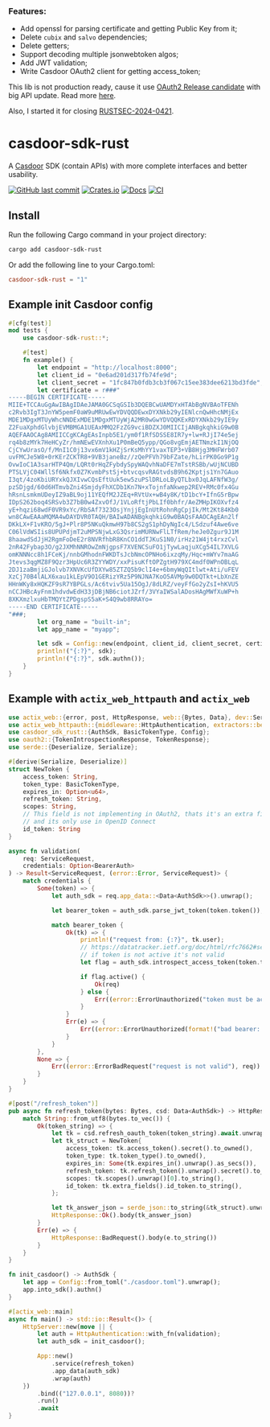 ### Features:
* Add openssl for parsing certificate and getting Public Key from it;
* Delete `cubix` and `salvo` dependencies;
* Delete getters;
* Support decoding multiple jsonwebtoken algos;
* Add JWT validation;
* Write Casdoor OAuth2 client for getting access_token;

This lib is not production ready, cause it use [OAuth2 Release candidate](https://github.com/ramosbugs/oauth2-rs/tree/5.0.0-rc.1) with big API update.
Read more [here](https://github.com/ramosbugs/oauth2-rs/blob/main/UPGRADE.md).

Also, I started it for closing [RUSTSEC-2024-0421](https://rustsec.org/advisories/RUSTSEC-2024-0421.html).

# casdoor-sdk-rust

A [Casdoor](https://github.com/casdoor/casdoor) SDK (contain APIs) with more complete interfaces and better usability.

[![GitHub last commit](https://img.shields.io/github/last-commit/DMoscicki/casdoor-sdk-rust)](https://github.com/DMoscicki/casdoor-sdk-rust/commits/main)
[![Crates.io](https://img.shields.io/crates/v/casdoor-sdk-rust.svg)](https://crates.io/crates/casdoor-sdk-rust)
[![Docs](https://docs.rs/casdoor-sdk-rust/badge.svg)](https://docs.rs/casdoor-sdk-rust)
[![CI](https://github.com/DMoscicki/casdoor-sdk-rust/actions/workflows/security_audit.yml/badge.svg)](https://github.com/DMoscicki/casdoor-sdk-rust/actions/workflows/security_audit.yml)

## Install

Run the following Cargo command in your project directory:

```sh
cargo add casdoor-sdk-rust
```

Or add the following line to your Cargo.toml:

```toml
casdoor-sdk-rust = "1"
```

## Example init Casdoor config

```rust
#[cfg(test)]
mod tests {
    use casdoor-sdk-rust::*;

    #[test]
    fn example() {
        let endpoint = "http://localhost:8000";
        let client_id = "0e6ad201d317fb74fe9d";
        let client_secret = "1fc847b0fdb3cb3f067c15ee383dee6213bd3fde";
        let certificate = r###"
-----BEGIN CERTIFICATE-----
MIIE+TCCAuGgAwIBAgIDAeJAMA0GCSqGSIb3DQEBCwUAMDYxHTAbBgNVBAoTFENh
c2Rvb3IgT3JnYW5pemF0aW9uMRUwEwYDVQQDEwxDYXNkb29yIENlcnQwHhcNMjEx
MDE1MDgxMTUyWhcNNDExMDE1MDgxMTUyWjA2MR0wGwYDVQQKExRDYXNkb29yIE9y
Z2FuaXphdGlvbjEVMBMGA1UEAxMMQ2FzZG9vciBDZXJ0MIICIjANBgkqhkiG9w0B
AQEFAAOCAg8AMIICCgKCAgEAsInpb5E1/ym0f1RfSDSSE8IR7y+lw+RJjI74e5ej
rq4b8zMYk7HeHCyZr/hmNEwEVXnhXu1P0mBeQ5ypp/QGo8vgEmjAETNmzkI1NjOQ
CjCYwUrasO/f/MnI1C0j13vx6mV1kHZjSrKsMhYY1vaxTEP3+VB8Hjg3MHFWrb07
uvFMCJe5W8+0rKErZCKTR8+9VB3janeBz//zQePFVh79bFZate/hLirPK0Go9P1g
OvwIoC1A3sarHTP4Qm/LQRt0rHqZFybdySpyWAQvhNaDFE7mTstRSBb/wUjNCUBD
PTSLVjC04WllSf6Nkfx0Z7KvmbPstSj+btvcqsvRAGtvdsB9h62Kptjs1Yn7GAuo
I3qt/4zoKbiURYxkQJXIvwCQsEftUuk5ew5zuPSlDRLoLByQTLbx0JqLAFNfW3g/
pzSDjgd/60d6HTmvbZni4SmjdyFhXCDb1Kn7N+xTojnfaNkwep2REV+RMc0fx4Gu
hRsnLsmkmUDeyIZ9aBL9oj11YEQfM2JZEq+RVtUx+wB4y8K/tD1bcY+IfnG5rBpw
IDpS262boq4SRSvb3Z7bB0w4ZxvOfJ/1VLoRftjPbLIf0bhfr/AeZMHpIKOXvfz4
yE+hqzi68wdF0VR9xYc/RbSAf7323OsjYnjjEgInUtRohnRgCpjIk/Mt2Kt84Kb0
wn8CAwEAAaMQMA4wDAYDVR0TAQH/BAIwADANBgkqhkiG9w0BAQsFAAOCAgEAn2lf
DKkLX+F1vKRO/5gJ+Plr8P5NKuQkmwH97b8CS2gS1phDyNgIc4/LSdzuf4Awe6ve
C06lVdWSIis8UPUPdjmT2uMPSNjwLxG3QsrimMURNwFlLTfRem/heJe0Zgur9J1M
8haawdSdJjH2RgmFoDeE2r8NVRfhbR8KnCO1ddTJKuS1N0/irHz21W4jt4rxzCvl
2nR42Fybap3O/g2JXMhNNROwZmNjgpsF7XVENCSuFO1jTywLaqjuXCg54IL7XVLG
omKNNNcc8h1FCeKj/nnbGMhodnFWKDTsJcbNmcOPNHo6ixzqMy/Hqc+mWYv7maAG
Jtevs3qgMZ8F9Qzr3HpUc6R3ZYYWDY/xxPisuKftOPZgtH979XC4mdf0WPnOBLqL
2DJ1zaBmjiGJolvb7XNVKcUfDXYw85ZTZQ5b9clI4e+6bmyWqQItlwt+Ati/uFEV
XzCj70B4lALX6xau1kLEpV9O1GERizYRz5P9NJNA7KoO5AVMp9w0DQTkt+LbXnZE
HHnWKy8xHQKZF9sR7YBPGLs/Ac6tviv5Ua15OgJ/8dLRZ/veyFfGo2yZsI+hKVU5
nCCJHBcAyFnm1hdvdwEdH33jDBjNB6ciotJZrf/3VYaIWSalADosHAgMWfXuWP+h
8XKXmzlxuHbTMQYtZPDgspS5aK+S4Q9wb8RRAYo=
-----END CERTIFICATE-----
"###;
        let org_name = "built-in";
        let app_name = "myapp";

        let sdk = Config::new(endpoint, client_id, client_secret, certificate, org_name, Some(app_name.to_owned())).into_sdk();
        println!("{:?}", sdk);
        println!("{:?}", sdk.authn());
    }
}
```

## Example with `actix_web_httpauth` and `actix_web`

```rust
use actix_web::{error, post, HttpResponse, web::{Bytes, Data}, dev::ServiceRequest, HttpServer, App};
use actix_web_httpauth::{middleware::HttpAuthentication, extractors::bearer::BearerAuth};
use casdoor_sdk_rust::{AuthSdk, BasicTokenType, Config};
use oauth2::{TokenIntrospectionResponse, TokenResponse};
use serde::{Deserialize, Serialize};

#[derive(Serialize, Deserialize)]
struct NewToken {
    access_token: String,
    token_type: BasicTokenType,
    expires_in: Option<u64>,
    refresh_token: String,
    scopes: String,
    // This field is not implementing in OAuth2, thats it's an extra field
    // and its only use in OpenID Connect
    id_token: String
}

async fn validation(
    req: ServiceRequest,
    credentials: Option<BearerAuth>
) -> Result<ServiceRequest, (error::Error, ServiceRequest)> {
    match credentials {
        Some(token) => {
            let auth_sdk = req.app_data::<Data<AuthSdk>>().unwrap();

            let bearer_token = auth_sdk.parse_jwt_token(token.token());

            match bearer_token {
                Ok(tk) => {
                    println!("request from: {:?}", tk.user);
                    // https://datatracker.ietf.org/doc/html/rfc7662#section-2.2
                    // if token is not active it's not valid
                    let flag = auth_sdk.introspect_access_token(token.token().to_string()).await.unwrap();

                    if flag.active() {
                        Ok(req)
                    } else {
                        Err((error::ErrorUnauthorized("token must be active, refresh it"), req))
                    }
                }
                Err(e) => {
                    Err((error::ErrorUnauthorized(format!("bad bearer: {}", e.to_string())), req))
                }
            }
        },
        None => {
            Err((error::ErrorBadRequest("request is not valid"), req))
        }
    }
}

#[post("/refresh_token")]
pub async fn refresh_token(bytes: Bytes, csd: Data<AuthSdk>) -> HttpResponse {
    match String::from_utf8(bytes.to_vec()) {
        Ok(token_string) => {
            let tk = csd.refresh_oauth_token(token_string).await.unwrap();
            let tk_struct = NewToken{
                access_token: tk.access_token().secret().to_owned(),
                token_type: tk.token_type().to_owned(),
                expires_in: Some(tk.expires_in().unwrap().as_secs()),
                refresh_token: tk.refresh_token().unwrap().secret().to_owned(),
                scopes: tk.scopes().unwrap()[0].to_string(),
                id_token: tk.extra_fields().id_token.to_string(),
            };

            let tk_answer_json = serde_json::to_string(&tk_struct).unwrap();
            HttpResponse::Ok().body(tk_answer_json)
        }
        Err(e) => {
            HttpResponse::BadRequest().body(e.to_string())
        }
    }
}

fn init_casdoor() -> AuthSdk {
    let app = Config::from_toml("./casdoor.toml").unwrap();
    app.into_sdk().authn()
}

#[actix_web::main]
async fn main() -> std::io::Result<()> {
    HttpServer::new(move || {
        let auth = HttpAuthentication::with_fn(validation);
        let auth_sdk = init_casdoor();

        App::new()
            .service(refresh_token)
            .app_data(auth_sdk)
            .wrap(auth)
    })
        .bind(("127.0.0.1", 8080))?
        .run()
        .await
}
```
